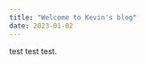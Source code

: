 ```yaml
---
title: "Welcome to Kevin's blog"
date: 2023-01-02
---
```

<div style="background-image:url(../images/kwmPixelatedProfilePic.jpeg);
		background-repeat:repeat;
		background-attachment:fixed;
		overflow:scroll;">
test test test.
